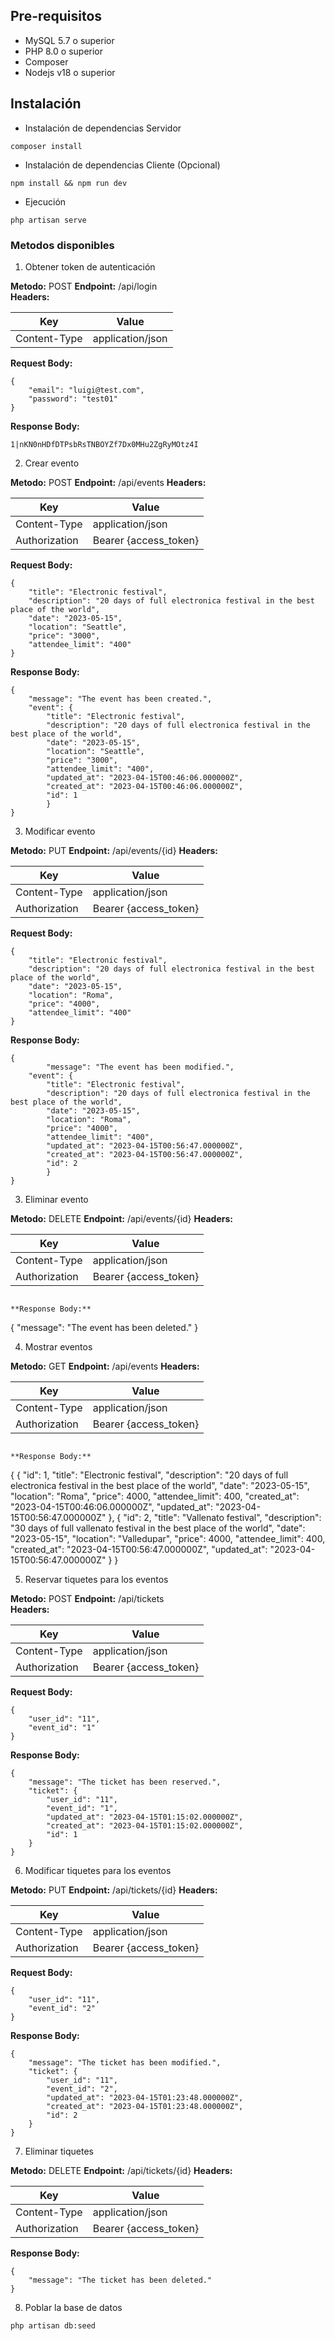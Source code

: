 ## Pre-requisitos

- MySQL 5.7 o superior
- PHP 8.0 o superior
- Composer
- Nodejs v18 o superior

## Instalación

- Instalación de dependencias Servidor
```
composer install
```  

- Instalación de dependencias Cliente (Opcional)

```
npm install && npm run dev
```  

- Ejecución  

```
php artisan serve
```  

### Metodos disponibles

1. Obtener token de autenticación  

**Metodo:** POST 
**Endpoint:** /api/login  
**Headers:**  

| Key | Value |
| --- | --- |
| Content-Type | application/json |  

**Request Body:**  

```
{
    "email": "luigi@test.com",
    "password": "test01"
}
```  

**Response Body:**  

```
1|nKN0nHDfDTPsbRsTNBOYZf7Dx0MHu2ZgRyMOtz4I
```  

2. Crear evento  

**Metodo:** POST 
**Endpoint:** /api/events 
**Headers:**  

| Key | Value |
| --- | --- |
| Content-Type | application/json |
| Authorization | Bearer {access_token} |  

**Request Body:**  

```
{
    "title": "Electronic festival",
    "description": "20 days of full electronica festival in the best place of the world",
    "date": "2023-05-15",
    "location": "Seattle",
    "price": "3000",
    "attendee_limit": "400"
}
```  

**Response Body:**  

```
{
    "message": "The event has been created.",
    "event": {
        "title": "Electronic festival",
        "description": "20 days of full electronica festival in the best place of the world",
        "date": "2023-05-15",
        "location": "Seattle",
        "price": "3000",
        "attendee_limit": "400",
        "updated_at": "2023-04-15T00:46:06.000000Z",
        "created_at": "2023-04-15T00:46:06.000000Z",
        "id": 1
        }
}
```

3. Modificar evento  

**Metodo:** PUT
**Endpoint:** /api/events/{id}
**Headers:**  

| Key | Value |
| --- | --- |
| Content-Type | application/json |
| Authorization | Bearer {access_token} |  

**Request Body:**  

```
{
    "title": "Electronic festival",
    "description": "20 days of full electronica festival in the best place of the world",
    "date": "2023-05-15",
    "location": "Roma",
    "price": "4000",
    "attendee_limit": "400"
}
```  

**Response Body:**  

```
{
        "message": "The event has been modified.",
    "event": {
        "title": "Electronic festival",
        "description": "20 days of full electronica festival in the best place of the world",
        "date": "2023-05-15",
        "location": "Roma",
        "price": "4000",
        "attendee_limit": "400",
        "updated_at": "2023-04-15T00:56:47.000000Z",
        "created_at": "2023-04-15T00:56:47.000000Z",
        "id": 2
        }
}
```  

3. Eliminar evento  

**Metodo:** DELETE
**Endpoint:** /api/events/{id}
**Headers:**  

| Key | Value |
| --- | --- |
| Content-Type | application/json |
| Authorization | Bearer {access_token} |  

```  

**Response Body:**  

```

{
    "message": "The event has been deleted."
}

4. Mostrar eventos  

**Metodo:** GET
**Endpoint:** /api/events
**Headers:**  

| Key | Value |
| --- | --- |
| Content-Type | application/json |
| Authorization | Bearer {access_token} |  

```  

**Response Body:**  

```

{
  {
          "id": 1,
          "title": "Electronic festival",
          "description": "20 days of full electronica festival in the best place of the world",
          "date": "2023-05-15",
          "location": "Roma",
          "price": 4000,
          "attendee_limit": 400,
          "created_at": "2023-04-15T00:46:06.000000Z",
          "updated_at": "2023-04-15T00:56:47.000000Z"
      },
      {
          "id": 2,
          "title": "Vallenato festival",
          "description": "30 days of full vallenato festival in the best place of the world",
          "date": "2023-05-15",
          "location": "Valledupar",
          "price": 4000,
          "attendee_limit": 400,
          "created_at": "2023-04-15T00:56:47.000000Z",
          "updated_at": "2023-04-15T00:56:47.000000Z"
      }
 }


5. Reservar tiquetes para los eventos

**Metodo:** POST
**Endpoint:** /api/tickets  
**Headers:**  

| Key | Value |
| --- | --- |
| Content-Type | application/json |
| Authorization | Bearer {access_token} |  

**Request Body:**  

```
{
    "user_id": "11",
    "event_id": "1"
}

``` 

**Response Body:**  

```
{
    "message": "The ticket has been reserved.",
    "ticket": {
        "user_id": "11",
        "event_id": "1",
        "updated_at": "2023-04-15T01:15:02.000000Z",
        "created_at": "2023-04-15T01:15:02.000000Z",
        "id": 1
    }
}

```  
6. Modificar tiquetes para los eventos

**Metodo:** PUT
**Endpoint:** /api/tickets/{id}
**Headers:**  

| Key | Value |
| --- | --- |
| Content-Type | application/json |
| Authorization | Bearer {access_token} |  

**Request Body:**  

```
{
    "user_id": "11",
    "event_id": "2"
}

``` 

**Response Body:**  

```
{
    "message": "The ticket has been modified.",
    "ticket": {
        "user_id": "11",
        "event_id": "2",
        "updated_at": "2023-04-15T01:23:48.000000Z",
        "created_at": "2023-04-15T01:23:48.000000Z",
        "id": 2
    }
}

```

7. Eliminar tiquetes

**Metodo:** DELETE
**Endpoint:** /api/tickets/{id}
**Headers:**  

| Key | Value |
| --- | --- |
| Content-Type | application/json |
| Authorization | Bearer {access_token} |  

**Response Body:**  

```
{
    "message": "The ticket has been deleted."
}
```  
8.  Poblar la base de datos

```
php artisan db:seed
```  

